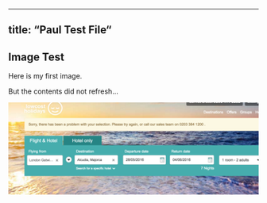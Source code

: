 
---
title:  “Paul Test File“
---

## Image Test
Here is my first image.

But the contents did not refresh...

![Here is a beautiful search tool][image-1]

[image-1]:	SearchTool.png "Here is my search tool"

